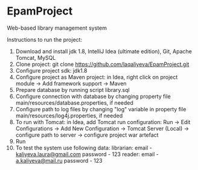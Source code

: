 # EpamProject

Web-based library management system

Instructions to run the project: 

1. Download and install jdk 1.8, IntelliJ Idea (ultimate edition), Git, Apache Tomcat, MySQL
2. Clone project: git clone https://github.com/laqaliyeva/EpamProject.git
3. Configure project sdk: jdk1.8
4. Configure project as Maven project: in Idea, right click on project module -> Add framework support -> Maven
5. Prepare database by running script library.sql
6. Configure connection with database by changing property file main/resources/database.properties, if needed
7. Configure path to log files by changing "log" variable in property file main/resources/log4j.properties, if needed
8. To run with Tomcat: in Idea, add Tomcat run configuration: Run -> Edit Configurations -> Add New Configuration -> Tomcat Server (Local) -> configure path to server -> configure project war artefact
9. Run 
10. To test the system use following data: 
        librarian: email  - kaliyeva.laura@gmail.com 
                    password - 123
        reader: email - a.kaliyeva@mail.ru
                password - 123
